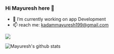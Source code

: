 ### Hi Mayuresh here 👋
- 🔭 I’m currently working on app Development
- 📫 reach me: <kadammayuresh199@gmail.com>

![](https://komarev.com/ghpvc/?username=kadammayuresh008&color=dc143c)


![Mayuresh's github stats](https://github-readme-stats.vercel.app/api?username=kadammayuresh008&theme=algolia&show_icons=true)
